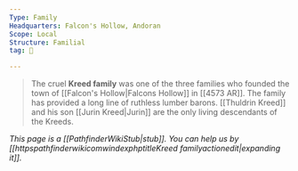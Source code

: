 ```yaml
---
Type: Family
Headquarters: Falcon's Hollow, Andoran
Scope: Local
Structure: Familial
tag: 👥

---
```


> The cruel **Kreed family** was one of the three families who founded the town of [[Falcon's Hollow|Falcons Hollow]] in [[4573 AR]]. The family has provided a long line of ruthless lumber barons. [[Thuldrin Kreed]] and his son [[Jurin Kreed|Jurin]] are the only living descendants of the Kreeds.



*This page is a [[PathfinderWikiStub|stub]]. You can help us by [[httpspathfinderwikicomwindexphptitleKreed familyactionedit|expanding it]].*








